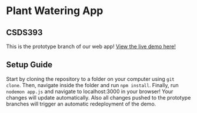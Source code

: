 # Plant Watering App
## CSDS393
This is the prototype branch of our web app!
[View the live demo here!](https://csds393.onrender.com/)
## Setup Guide
Start by cloning the repository to a folder on your computer using `git clone`. Then, navigate inside the folder and run `npm install`. Finally, run `nodemon app.js` and navigate to localhost:3000 in your browser! Your changes will update automatically. Also all changes pushed to the prototype branches will trigger an automatic redeployment of the demo.